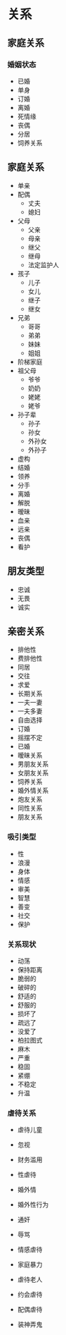 # 关系

## 家庭关系

### 婚姻状态

* 已婚
* 单身
* 订婚
* 离婚
* 死情缘
* 丧偶
* 分居
* 饲养关系

## 家庭关系

* 单亲
* 配偶
    * 丈夫
    * 媳妇
* 父母
    * 父亲
    * 母亲
    * 继父
    * 继母
    * 法定监护人
* 孩子
    * 儿子
    * 女儿
    * 继子
    * 继女
* 兄弟
    * 哥哥
    * 弟弟
    * 妹妹
    * 姐姐
* 阶梯家庭
* 祖父母
    * 爷爷
    * 奶奶
    * 姥姥
    * 姥爷
* 孙子辈
    * 孙子
    * 孙女
    * 外孙女
    * 外孙子
* 虚构
* 结婚
* 领养
* 分手
* 离婚
* 解脱
* 暧昧
* 血亲
* 远亲
* 丧偶
* 看护

## 朋友类型

* 忠诚
* 无畏
* 诚实

## 亲密关系

* 排他性
* 费排他性
* 同居
* 交往
* 求爱
* 长期关系
* 一夫一妻
* 一夫多妻
* 自由选择
* 订婚
* 摇摆不定
* 已婚
* 暧昧关系
* 男朋友关系
* 女朋友关系
* 饲养关系
* 婚外情关系
* 炮友关系
* 同性关系
* 朋友关系

### 吸引类型

* 性
* 浪漫
* 身体
* 情感
* 审美
* 智慧
* 善变
* 社交
* 保护

### 关系现状

* 动荡
* 保持距离
* 脆弱的
* 破碎的
* 舒适的
* 舒服的
* 损坏了
* 疏远了
* 没爱了
* 柏拉图式
* 麻木
* 严重
* 稳固
* 紧绷
* 不稳定
* 升温

### 虐待关系

* 虐待儿童

* 忽视

* 财务滥用

* 性虐待

* 婚外情

* 婚外性行为

* 通奸

* 辱骂

* 情感虐待

* 家庭暴力

* 虐待老人

* 约会虐待

* 配偶虐待

* 装神弄鬼